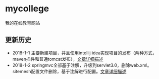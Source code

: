 # mycollege
我的在线教育网站
## 更新历史
* 2018-1-1 主要新建项目，并且使用intellij idea实现项目的发布（两种方式，maven插件和普通tomcat发布），[文章详细描述](http://www.wangjianlin1989.top/2018/01/01/IntelliJIdea%E5%A6%82%E4%BD%95%E8%BF%9B%E8%A1%8C%E9%A1%B9%E7%9B%AE%E5%8F%91%E5%B8%83%EF%BC%88maven%E6%8F%92%E4%BB%B6%E5%92%8Ctomcat%EF%BC%89/)
* 2018-1-2 springmvc全部基于注解，升级到servlet3.0，删除web.xml。sitemesh配置文件删除，基于注解进行配置。[文章详细描述](http://www.wangjianlin1989.top/2018/01/08/springmvc%E5%AE%8C%E5%85%A8%E6%B3%A8%E8%A7%A3-sitemesh%E6%8B%A6%E6%88%AA/#more)
